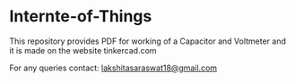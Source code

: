 # Internte-of-Things
This repository provides PDF for working of a Capacitor and Voltmeter and it is made on the website tinkercad.com

For any queries contact: lakshitasaraswat18@gmail.com
